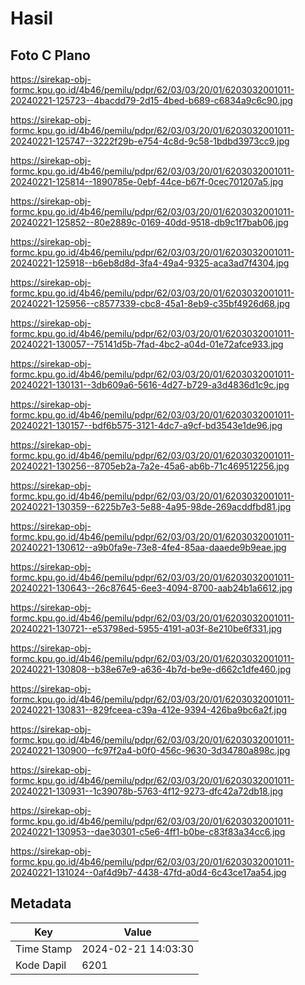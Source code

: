 # Hasil

## Foto C Plano

https://sirekap-obj-formc.kpu.go.id/4b46/pemilu/pdpr/62/03/03/20/01/6203032001011-20240221-125723--4bacdd79-2d15-4bed-b689-c6834a9c6c90.jpg

https://sirekap-obj-formc.kpu.go.id/4b46/pemilu/pdpr/62/03/03/20/01/6203032001011-20240221-125747--3222f29b-e754-4c8d-9c58-1bdbd3973cc9.jpg

https://sirekap-obj-formc.kpu.go.id/4b46/pemilu/pdpr/62/03/03/20/01/6203032001011-20240221-125814--1890785e-0ebf-44ce-b67f-0cec701207a5.jpg

https://sirekap-obj-formc.kpu.go.id/4b46/pemilu/pdpr/62/03/03/20/01/6203032001011-20240221-125852--80e2889c-0169-40dd-9518-db9c1f7bab06.jpg

https://sirekap-obj-formc.kpu.go.id/4b46/pemilu/pdpr/62/03/03/20/01/6203032001011-20240221-125918--b6eb8d8d-3fa4-49a4-9325-aca3ad7f4304.jpg

https://sirekap-obj-formc.kpu.go.id/4b46/pemilu/pdpr/62/03/03/20/01/6203032001011-20240221-125956--c8577339-cbc8-45a1-8eb9-c35bf4926d68.jpg

https://sirekap-obj-formc.kpu.go.id/4b46/pemilu/pdpr/62/03/03/20/01/6203032001011-20240221-130057--75141d5b-7fad-4bc2-a04d-01e72afce933.jpg

https://sirekap-obj-formc.kpu.go.id/4b46/pemilu/pdpr/62/03/03/20/01/6203032001011-20240221-130131--3db609a6-5616-4d27-b729-a3d4836d1c9c.jpg

https://sirekap-obj-formc.kpu.go.id/4b46/pemilu/pdpr/62/03/03/20/01/6203032001011-20240221-130157--bdf6b575-3121-4dc7-a9cf-bd3543e1de96.jpg

https://sirekap-obj-formc.kpu.go.id/4b46/pemilu/pdpr/62/03/03/20/01/6203032001011-20240221-130256--8705eb2a-7a2e-45a6-ab6b-71c469512256.jpg

https://sirekap-obj-formc.kpu.go.id/4b46/pemilu/pdpr/62/03/03/20/01/6203032001011-20240221-130359--6225b7e3-5e88-4a95-98de-269acddfbd81.jpg

https://sirekap-obj-formc.kpu.go.id/4b46/pemilu/pdpr/62/03/03/20/01/6203032001011-20240221-130612--a9b0fa9e-73e8-4fe4-85aa-daaede9b9eae.jpg

https://sirekap-obj-formc.kpu.go.id/4b46/pemilu/pdpr/62/03/03/20/01/6203032001011-20240221-130643--26c87645-6ee3-4094-8700-aab24b1a6612.jpg

https://sirekap-obj-formc.kpu.go.id/4b46/pemilu/pdpr/62/03/03/20/01/6203032001011-20240221-130721--e53798ed-5955-4191-a03f-8e210be6f331.jpg

https://sirekap-obj-formc.kpu.go.id/4b46/pemilu/pdpr/62/03/03/20/01/6203032001011-20240221-130808--b38e67e9-a636-4b7d-be9e-d662c1dfe460.jpg

https://sirekap-obj-formc.kpu.go.id/4b46/pemilu/pdpr/62/03/03/20/01/6203032001011-20240221-130831--829fceea-c39a-412e-9394-426ba9bc6a2f.jpg

https://sirekap-obj-formc.kpu.go.id/4b46/pemilu/pdpr/62/03/03/20/01/6203032001011-20240221-130900--fc97f2a4-b0f0-456c-9630-3d34780a898c.jpg

https://sirekap-obj-formc.kpu.go.id/4b46/pemilu/pdpr/62/03/03/20/01/6203032001011-20240221-130931--1c39078b-5763-4f12-9273-dfc42a72db18.jpg

https://sirekap-obj-formc.kpu.go.id/4b46/pemilu/pdpr/62/03/03/20/01/6203032001011-20240221-130953--dae30301-c5e6-4ff1-b0be-c83f83a34cc6.jpg

https://sirekap-obj-formc.kpu.go.id/4b46/pemilu/pdpr/62/03/03/20/01/6203032001011-20240221-131024--0af4d9b7-4438-47fd-a0d4-6c43ce17aa54.jpg


## Metadata

| Key        | Value               |
| ---------- | ------------------- |
| Time Stamp | 2024-02-21 14:03:30 |
| Kode Dapil | 6201                |



